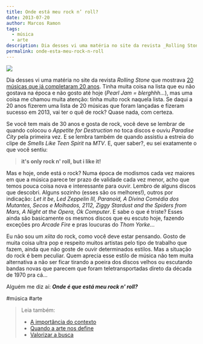 ```yaml
---
title: Onde está meu rock n’ roll?
date: 2013-07-20
author: Marcos Ramon
tags:
  - música
  - arte
description: Dia desses vi uma matéria no site da revista _Rolling Stone_ que mostrava 20 músicas que já completaram 20 anos.
permalink: onde-esta-meu-rock-n-roll
---
```

![](https://cdn-images-1.medium.com/max/800/0*l8hNCdxHEYWOh3Qd.jpeg)

Dia desses vi uma matéria no site da revista _Rolling Stone_ que mostrava [20 músicas que já completaram 20 anos](http://rollingstone.uol.com.br/galeria/o-tempo-voa-20-musicas-que-voce-nao-acredita-mas-ja-completaram-20-anos/#imagem0). Tinha muita coisa na lista que eu não gostava na época e não gosto até hoje (_Pearl Jam = blerghhh…_), mas uma coisa me chamou muita atenção: tinha muito rock naquela lista. Se daqui a 20 anos fizerem uma lista de 20 músicas que foram lançadas e fizeram sucesso em 2013, vai ter o quê de rock? Quase nada, com certeza.

Se você tem mais de 30 anos e gosta de rock, você deve se lembrar de quando colocou o _Appetite for Destruction_ no toca discos e ouviu _Paradise City_ pela primeira vez. E se lembra também de quando assistiu a estreia do clipe de _Smells Like Teen Spirit_ na _MTV_. E, quer saber?, eu sei exatamente o que você sentiu:

> **it's only rock n' roll, but i like it!**

Mas e hoje, onde está o rock? Numa época de modismos cada vez maiores em que a música parece ter prazo de validade cada vez menor, acho que temos pouca coisa nova e interessante para ouvir. Lembro de alguns discos que descobri. Alguns sozinho (esses são os melhores!), outros por indicação: _Let it be_, _Led Zeppelin III, Paranoid, A Divina Comédia dos Mutantes, Secos e Molhados, 2112, Ziggy Stardust and the Spiders from Mars, A Night at the Opera, Ok Computer_. E sabe o que é triste? Esses ainda são basicamente os mesmos discos que eu escuto hoje, fazendo exceções pro _Arcade Fire_ e pras loucuras do _Thom Yorke_...

Eu não sou um _xiita_ do rock, como você deve estar pensando. Gosto de muita coisa ultra pop e respeito muitos artistas pelo tipo de trabalho que fazem, ainda que não goste de ouvir determinados estilos. Mas a situação do rock é bem peculiar. Quem aprecia esse estilo de música não tem muita alternativa a não ser ficar tirando a poeira dos discos velhos ou escutando bandas novas que parecem que foram teletransportadas direto da década de 1970 pra cá...

Alguém me diz aí: **_Onde é que está meu rock n' roll?_**


#música #arte

> Leia também:
> - <a href="/a-importancia-do-contexto">A importância do contexto</a>
> - <a href="/quando-a-arte-nos-define">Quando a arte nos define</a>
> - <a href="/valorizar-a-busca">Valorizar a busca</a>
